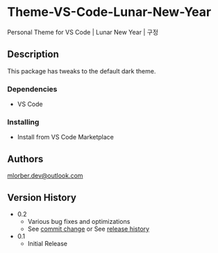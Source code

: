 # Theme-VS-Code-Lunar-New-Year
Personal Theme for VS Code | Lunar New Year | 구정

## Description
This package has tweaks to the default dark theme.

### Dependencies

* VS Code

### Installing

* Install from VS Code Marketplace

## Authors

mlorber.dev@outlook.com

## Version History

* 0.2
    * Various bug fixes and optimizations
    * See [commit change]() or See [release history]()
* 0.1
    * Initial Release
